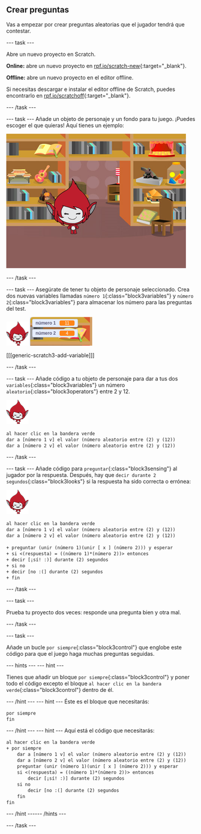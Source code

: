 ## Crear preguntas

Vas a empezar por crear preguntas aleatorias que el jugador tendrá que contestar.

--- task ---

Abre un nuevo proyecto en Scratch.

**Online:** abre un nuevo proyecto en [rpf.io/scratch-new](http://rpf.io/scratch-new){:target="_blank"}.

**Offline:** abre un nuevo proyecto en el editor offline.

Si necesitas descargar e instalar el editor offline de Scratch, puedes encontrarlo en [rpf.io/scratchoff](http://rpf.io/scratchoff){:target="_blank"}.

--- /task ---

--- task --- Añade un objeto de personaje y un fondo para tu juego. ¡Puedes escoger el que quieras! Aquí tienes un ejemplo:

![screenshot](images/brain-setting.png)

--- /task ---

--- task --- Asegúrate de tener tu objeto de personaje seleccionado. Crea dos nuevas variables llamadas `número 1`{:class="block3variables"} y `número 2`{:class="block3variables"} para almacenar los número para las preguntas del test.

![screenshot](images/giga-sprite.png) ![screenshot](images/brain-variables.png)

[[[generic-scratch3-add-variable]]]

--- /task ---

--- task --- Añade código a tu objeto de personaje para dar a tus dos `variables`{:class="block3variables"} un número `aleatorio`{:class="block3operators"} entre 2 y 12.

![screenshot](images/giga-sprite.png)

```blocks3
al hacer clic en la bandera verde
dar a [número 1 v] el valor (número aleatorio entre (2) y (12))
dar a [número 2 v] el valor (número aleatorio entre (2) y (12))
```

--- /task ---

--- task --- Añade código para `preguntar`{:class="block3sensing"} al jugador por la respuesta. Después, hay que `decir durante 2 segundos`{:class="block3looks"} si la respuesta ha sido correcta o errónea:

![screenshot](images/giga-sprite.png)

```blocks3
al hacer clic en la bandera verde
dar a [número 1 v] el valor (número aleatorio entre (2) y (12))
dar a [número 2 v] el valor (número aleatorio entre (2) y (12))

+ preguntar (unir (número 1)(unir [ x ] (número 2))) y esperar
+ si <(respuesta) = ((número 1)*(número 2))> entonces
+ decir [¡sí! :)] durante (2) segundos
+ si no
+ decir [no :(] durante (2) segundos
+ fin
```

--- /task ---

--- task ---

Prueba tu proyecto dos veces: responde una pregunta bien y otra mal.

--- /task ---

--- task ---

Añade un bucle `por siempre`{:class="block3control"} que englobe este código para que el juego haga muchas preguntas seguidas.

--- hints ---
 --- hint ---

Tienes que añadir un bloque `por siempre`{:class="block3control"} y poner todo el código excepto el bloque `al hacer clic en la bandera verde`{:class="block3control"} dentro de él.

--- /hint --- --- hint --- Éste es el bloque que necesitarás:

```blocks3
por siempre
fin
```

--- /hint --- --- hint --- Aquí está el código que necesitarás:

```blocks3
al hacer clic en la bandera verde
+ por siempre
    dar a [número 1 v] el valor (número aleatorio entre (2) y (12))
    dar a [número 2 v] el valor (número aleatorio entre (2) y (12))
    preguntar (unir (número 1)(unir [ x ] (número 2))) y esperar
    si <(respuesta) = ((número 1)*(número 2))> entonces
        decir [¡sí! :)] durante (2) segundos
    si no
        decir [no :(] durante (2) segundos
    fin
fin
```

--- /hint ------ /hints ---

--- /task ---